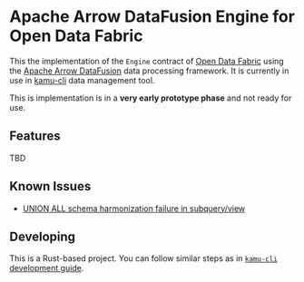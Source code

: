 # Apache Arrow DataFusion Engine for Open Data Fabric
This the implementation of the `Engine` contract of [Open Data Fabric](http://opendatafabric.org/) using the [Apache Arrow DataFusion](https://github.com/apache/arrow-datafusion) data processing framework. It is currently in use in [kamu-cli](https://github.com/kamu-data/kamu-cli) data management tool.

This is implementation is in a **very early prototype phase** and not ready for use.


## Features
TBD


## Known Issues
- [UNION ALL schema harmonization failure in subquery/view](https://github.com/apache/arrow-datafusion/issues/6463)


## Developing
This is a Rust-based project. You can follow similar steps as in [`kamu-cli` development guide](https://github.com/kamu-data/kamu-cli/blob/master/DEVELOPER.md).

